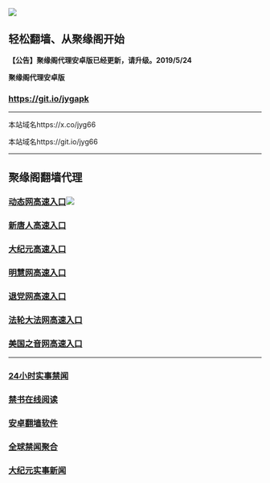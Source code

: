 ![](https://raw.githubusercontent.com/hao369/a/master/j.jpg)



## 轻松翻墙、从聚缘阁开始



**【公告】聚缘阁代理安卓版已经更新，请升级。2019/5/24**

 
**聚缘阁代理安卓版**
### https://git.io/jygapk  

***

本站域名https://x.co/jyg66 

本站域名https://git.io/jyg66



***




## 聚缘阁翻墙代理 




### [动态网高速入口](http://a33e3ed.n4r.netlord.de/6/4324232/543)![](https://raw.githubusercontent.com/hao369/a/master/jygdl.gif)



### [新唐人高速入口](http://a333red.n4r.netlord.de/6/4324232/5)

### [大纪元高速入口](http://a233e2d.n4r.netlord.de/6/4324232/7)

### [明慧网高速入口](http://ac4cded.n4r.netlord.de/6/4324232/3)

### [退党网高速入口](http://a1234ed.n4r.netlord.de/6/4324232/8)

### [法轮大法网高速入口](http://a1q4wed.n4r.netlord.de/6/4324232/15)

### [美国之音网高速入口](http://as3343ved.n4r.netlord.de/6/4324232/18)



***






### [24小时实事禁闻](https://git.io/fj3Go)

### [禁书在线阅读](https://github.com/txyzum203/djy/blob/master/gb/9p.md?flntdtv#1)


### [安卓翻墙软件](https://git.io/afq)

### [全球禁闻聚合](https://github.com/gfw-breaker/banned-news1/blob/master/README.md)

### [大纪元实事新闻](https://git.io/fjmgE)






